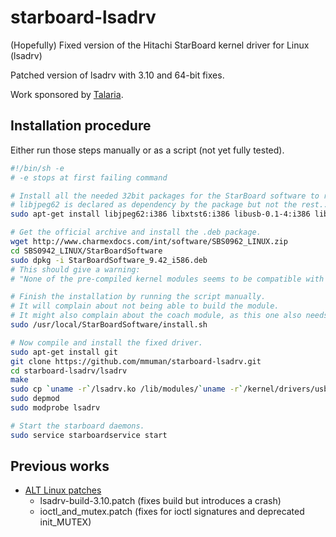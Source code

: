 starboard-lsadrv
================

(Hopefully) Fixed version of the Hitachi StarBoard kernel driver for Linux (lsadrv)

Patched version of lsadrv with 3.10 and 64-bit fixes.

Work sponsored by [Talaria](http://www.talaria.fr/).

Installation procedure
----------------------

Either run those steps manually or as a script (not yet fully tested).

```sh
#!/bin/sh -e
# -e stops at first failing command

# Install all the needed 32bit packages for the StarBoard software to run
# libjpeg62 is declared as dependency by the package but not the rest...
sudo apt-get install libjpeg62:i386 libxtst6:i386 libusb-0.1-4:i386 libstdc++6:i386 libfreetype6:i386 libsm6:i386 libglib2.0-0:i386 libxrender1:i386 libfontconfig1:i386 libqtgui4:i386

# Get the official archive and install the .deb package.
wget http://www.charmexdocs.com/int/software/SBS0962_LINUX.zip
cd SBS0942_LINUX/StarBoardSoftware
sudo dpkg -i StarBoardSoftware_9.42_i586.deb
# This should give a warning:
# "None of the pre-compiled kernel modules seems to be compatible with your operating system."

# Finish the installation by running the script manually.
# It will complain about not being able to build the module.
# It might also complain about the coach module, as this one also needs fixing.
sudo /usr/local/StarBoardSoftware/install.sh

# Now compile and install the fixed driver.
sudo apt-get install git
git clone https://github.com/mmuman/starboard-lsadrv.git
cd starboard-lsadrv/lsadrv
make
sudo cp `uname -r`/lsadrv.ko /lib/modules/`uname -r`/kernel/drivers/usb/input/
sudo depmod
sudo modprobe lsadrv

# Start the starboard daemons.
sudo service starboardservice start
```

Previous works
--------------

* [ALT Linux patches](http://packages.altlinux.org/en/Sisyphus/srpms/kernel-modules-lsadrv-std-pae)
    * lsadrv-build-3.10.patch (fixes build but introduces a crash)
    * ioctl_and_mutex.patch (fixes for ioctl signatures and deprecated init_MUTEX)
